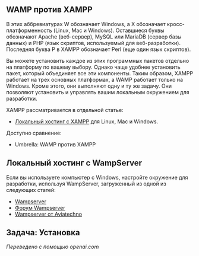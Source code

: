 <!-- Filename: J4.x:Hosting_Setup / Display title: Локальный хостинг на Windows  -->

## WAMP против XAMPP

В этих аббревиатурах W обозначает Windows, а X обозначает кросс-платформенность
(Linux, Mac и Windows). Оставшиеся буквы обозначают Apache (веб-сервер), MySQL или MariaDB (сервер базы данных) и PHP (язык скриптов, используемый для веб-разработки). Последняя буква P в XAMPP обозначает Perl (еще один язык скриптов).

Вы можете установить каждое из этих программных пакетов отдельно на платформу по вашему выбору. Однако чаще удобнее установить пакет, который объединяет все эти компоненты. Таким образом, XAMPP работает на трех основных платформах, а WAMP работает только на Windows. Кроме этого, они выполняют одну и ту же задачу. Они позволяют установить и управлять вашим локальным окружением для разработки.

XAMPP рассматривается в отдельной статье:
* [Локальный хостинг с XAMPP](jdocmanual?article=user/hosting/local-hosting-with-xampp) для Linux, Mac и Windows.

Доступно сравнение:
* Umbrella: WAMP против XAMPP

## Локальный хостинг с WampServer

Если вы используете компьютер с Windows, настройте окружение для разработки, используя WampServer, загруженный из одной из следующих статей:

- <a href="https://www.wampserver.com/en/" class="external free" rel="nofollow noreferrer noopener">Wampserver</a>
- <a href="http://forum.wampserver.com/list.php" class="external free" rel="nofollow noreferrer noopener">Форум Wampserver</a>
- <a href="https://wampserver.aviatechno.net/" class="external free" rel="nofollow noreferrer noopener">Wampserver от Aviatechno</a>

## Задача: Установка

*Переведено с помощью openai.com*
